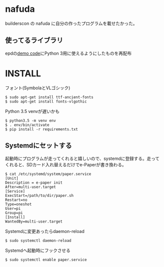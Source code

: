 # nafuda

builderscon の nafuda に自分の作ったプログラムを載せたかった。

## 使ってるライブラリ

epdの[demo code](https://www.waveshare.com/wiki/File:4.2inch_e-paper_module_code.7z)にPython 3用に使えるようにしたものを再配布

# INSTALL

フォント(SymbolaとVLゴシック)

	$ sudo apt-get install ttf-ancient-fonts
	$ sudo apt-get install fonts-vlgothic

Python 3.5 venvが遅いかも

	$ python3.5 -m venv env
	$ . env/bin/activate
	$ pip install -r requirements.txt

## Systemdにセットする

起動時にプログラムが走ってくれると嬉しいので、systemdに登録する。走ってくれると、SDカード入れ替えるだけでe-Paperが書き換わる。

	$ cat /etc/systemd/system/paper.service
	[Unit]
	Description = e-paper init
	After=multi-user.target
	[Service]
	ExecStart=/path/to/dir/paper.sh
	Restart=no
	Type=oneshot
	User=pi
	Group=pi
	[Install]
	WantedBy=multi-user.target

Systemdに変更あったらdaemon-reload

	$ sudo systemctl daemon-reload

Systemdへ起動時にフックさせる

	$ sudo systemctl enable paper.service 
